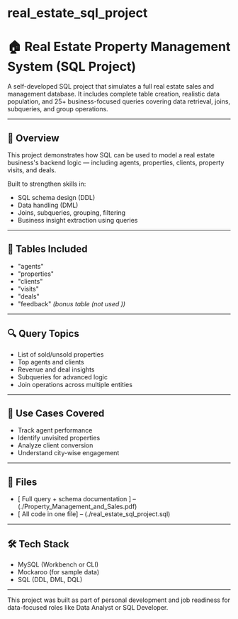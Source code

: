 # real_estate_sql_project

# 🏠 Real Estate Property Management System (SQL Project)

A self-developed SQL project that simulates a full real estate sales and management database. It includes complete table creation, realistic data population, and 25+ business-focused queries covering data retrieval, joins, subqueries, and group operations.

---

## 📌 Overview

This project demonstrates how SQL can be used to model a real estate business's backend logic — including agents, properties, clients, property visits, and deals.

Built to strengthen skills in:

- SQL schema design (DDL)
- Data handling (DML)
- Joins, subqueries, grouping, filtering
- Business insight extraction using queries

---

## 🧱 Tables Included

- "agents"
- "properties"
- "clients"
- "visits"
- "deals"
- "feedback" *(bonus table (not used ))*

---

## 🔍 Query Topics

- List of sold/unsold properties
- Top agents and clients
- Revenue and deal insights
- Subqueries for advanced logic
- Join operations across multiple entities

---

## 🧠 Use Cases Covered

- Track agent performance
- Identify unvisited properties
- Analyze client conversion
- Understand city-wise engagement

---

## 📎 Files

- [ Full query + schema documentation ]  – (./Property_Management_and_Sales.pdf)
- [ All code in one file]  – (./real_estate_sql_project.sql)
  

---

## 🛠 Tech Stack

- MySQL (Workbench or CLI)
- Mockaroo (for sample data)
- SQL (DDL, DML, DQL)

---

This project was built as part of personal development and job readiness for data-focused roles like Data Analyst or SQL Developer.
